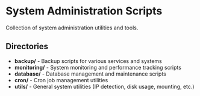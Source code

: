 # System Administration Scripts

Collection of system administration utilities and tools.

## Directories

- **backup/** - Backup scripts for various services and systems
- **monitoring/** - System monitoring and performance tracking scripts
- **database/** - Database management and maintenance scripts
- **cron/** - Cron job management utilities
- **utils/** - General system utilities (IP detection, disk usage, mounting, etc.)
